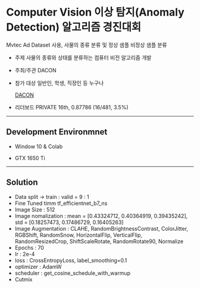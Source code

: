 # Computer Vision 이상 탐지(Anomaly Detection) 알고리즘 경진대회

Mvtec Ad Dataset 사용, 사물의 종류 분류 및 정상 샘플 비정상 샘플 분류

- 주제
사물의 종류와 상태를 분류하는 컴퓨터 비전 알고리즘 개발

- 주최/주관
 DACON

- 참가 대상
일반인, 학생, 직장인 등 누구나

  [DACON](https://dacon.io/competitions/official/235894/overview/description)

- 리더보드 PRIVATE 16th, 0.87786 (16/481, 3.5%) 

<hr/>

## Development Environmnet

- Window 10 & Colab

- GTX 1650 Ti

<hr/>

## Solution

- Data split -> train : valid = 9 : 1 
- Fine Tuned timm tf_efficientnet_b7_ns
- Image Size : 512
- Image nomalization : mean = [0.43324712, 0.40364919, 0.39435242], std = [0.18257473, 0.17486729, 0.16405263]
- Image Augmentation : CLAHE, RandomBrightnessContrast, ColorJitter, RGBShift, RandomSnow, HorizontalFlip, VerticalFlip, RandomResizedCrop, ShiftScaleRotate, RandomRotate90, Normalize
- Epochs : 70
- lr : 2e-4
- loss : CrossEntropyLoss, label_smoothing=0.1
- optimizer : AdamW
- scheduler : get_cosine_schedule_with_warmup
- Cutmix
